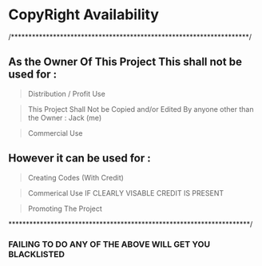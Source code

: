 <h1> CopyRight Availability </h1>

/********************************************************************/

<h2> As the Owner Of This Project This shall not be used for : </h2>




> Distribution / Profit  Use 


>  This Project Shall Not be Copied and/or Edited By anyone other than the Owner : Jack (me)


> Commercial Use 


<h2>However it can be used for :</h2>


> Creating Codes (With Credit) 



> Commerical Use IF CLEARLY VISABLE CREDIT IS PRESENT


> Promoting The Project 

*********************************************************************/

<h3> FAILING TO DO ANY OF THE ABOVE WILL GET YOU BLACKLISTED </h3>
